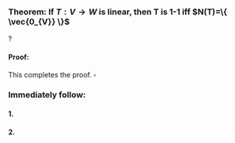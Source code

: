 ### Theorem: If $T: V \to W$ is linear, then T is 1-1 iff $N(T)=\{ \vec{0_{V}} \}$
?
#### Proof: 


This completes the proof. $\square$

### Immediately follow:

#### 1.
#### 2.